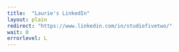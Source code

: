 ```yaml
---
title:  "Laurie's LinkedIn"
layout: plain
redirect: "https://www.linkedin.com/in/studiofivetwo/"
wait: 0
errorlevel: L
---
```


